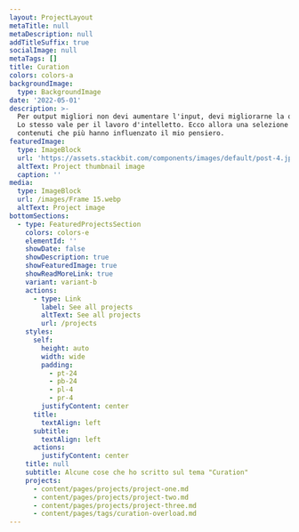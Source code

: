 ```yaml
---
layout: ProjectLayout
metaTitle: null
metaDescription: null
addTitleSuffix: true
socialImage: null
metaTags: []
title: Curation
colors: colors-a
backgroundImage:
  type: BackgroundImage
date: '2022-05-01'
description: >-
  Per output migliori non devi aumentare l'input, devi migliorarne la qualità!
  Lo stesso vale per il lavoro d'intelletto. Ecco allora una selezione dei
  contenuti che più hanno influenzato il mio pensiero.
featuredImage:
  type: ImageBlock
  url: 'https://assets.stackbit.com/components/images/default/post-4.jpeg'
  altText: Project thumbnail image
  caption: ''
media:
  type: ImageBlock
  url: /images/Frame 15.webp
  altText: Project image
bottomSections:
  - type: FeaturedProjectsSection
    colors: colors-e
    elementId: ''
    showDate: false
    showDescription: true
    showFeaturedImage: true
    showReadMoreLink: true
    variant: variant-b
    actions:
      - type: Link
        label: See all projects
        altText: See all projects
        url: /projects
    styles:
      self:
        height: auto
        width: wide
        padding:
          - pt-24
          - pb-24
          - pl-4
          - pr-4
        justifyContent: center
      title:
        textAlign: left
      subtitle:
        textAlign: left
      actions:
        justifyContent: center
    title: null
    subtitle: Alcune cose che ho scritto sul tema "Curation"
    projects:
      - content/pages/projects/project-one.md
      - content/pages/projects/project-two.md
      - content/pages/projects/project-three.md
      - content/pages/tags/curation-overload.md
---
```

